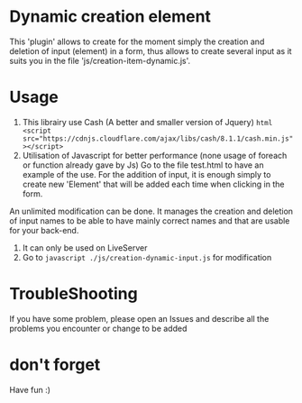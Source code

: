 # Dynamic creation element
This 'plugin' allows to create for the moment simply the creation and deletion of input (element) in a form, 
thus allows to create several input as it suits you in the file 'js/creation-item-dynamic.js'.

# Usage

  1. This librairy use Cash (A better and smaller version of Jquery) ```html <script src="https://cdnjs.cloudflare.com/ajax/libs/cash/8.1.1/cash.min.js"></script>```
  2. Utilisation of Javascript for better performance (none usage of foreach or function already gave by Js)
Go to the file test.html to have an example of the use. 
For the addition of input, it is enough simply to create new 'Element' that will be added each time when clicking in the form.

An unlimited modification can be done. 
It manages the creation and deletion of input names to be able to have mainly correct names and that are usable for your back-end.

  1. It can only be used on LiveServer
  2. Go to ```javascript ./js/creation-dynamic-input.js``` for modification

# TroubleShooting

If you have some problem, please open an Issues and describe all the problems you encounter or change to be added


# don't forget

Have fun :)
